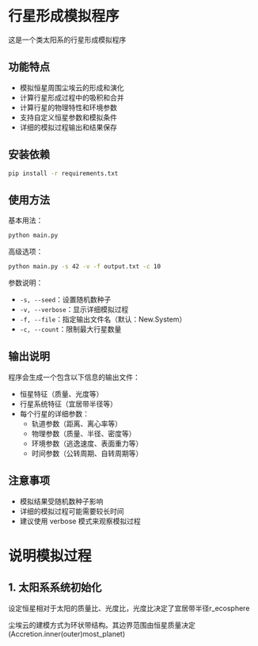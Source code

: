 # 行星形成模拟程序

这是一个类太阳系的行星形成模拟程序

## 功能特点

- 模拟恒星周围尘埃云的形成和演化
- 计算行星形成过程中的吸积和合并
- 计算行星的物理特性和环境参数
- 支持自定义恒星参数和模拟条件
- 详细的模拟过程输出和结果保存

## 安装依赖

```bash
pip install -r requirements.txt
```

## 使用方法

基本用法：
```bash
python main.py
```

高级选项：
```bash
python main.py -s 42 -v -f output.txt -c 10
```

参数说明：
- `-s, --seed`：设置随机数种子
- `-v, --verbose`：显示详细模拟过程
- `-f, --file`：指定输出文件名（默认：New.System）
- `-c, --count`：限制最大行星数量

## 输出说明

程序会生成一个包含以下信息的输出文件：
- 恒星特征（质量、光度等）
- 行星系统特征（宜居带半径等）
- 每个行星的详细参数：
  - 轨道参数（距离、离心率等）
  - 物理参数（质量、半径、密度等）
  - 环境参数（逃逸速度、表面重力等）
  - 时间参数（公转周期、自转周期等）

## 注意事项

- 模拟结果受随机数种子影响
- 详细的模拟过程可能需要较长时间
- 建议使用 verbose 模式来观察模拟过程 
  


# 说明模拟过程
## 1. 太阳系系统初始化
设定恒星相对于太阳的质量比、光度比，光度比决定了宜居带半径r_ecosphere

尘埃云的建模方式为环状带结构。其边界范围由恒星质量决定(Accretion.inner(outer)most_planet)